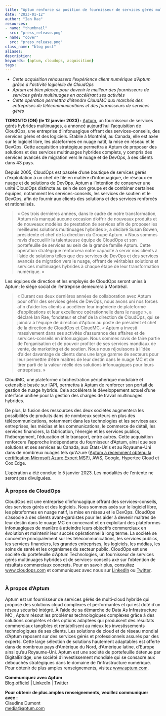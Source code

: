 ```yaml
---
title: "Aptum renforce sa position de fournisseur de services gérés multinuages hybrides avec l’acquisition de la société montréalaise CloudOps, un chef de file reconnu dans la fourniture des services AWS, Google et orchestrateur du cloud à la périphérie"
date: "2023-01-12"
author: "Ian Rae"
resources:
- name: "thumbnail"
  src: "press_release.png"
- name: "cover"
  src: "press_release.png"
class_name: "blog post"
aliases:
description:
keywords: {aptum, cloudops, acquisition}
tags:
---
```


- *Cette acquisition rehaussera l’expérience client numérique d’Aptum grâce à l&#39;activité logicielle de CloudOps*
- *Aptum est bien placée pour devenir le meilleur des fournisseurs de services gérés multinuages en accélérant ses activités*
- *Cette opération permettra d’étendre CloudMC aux marchés des entreprises de télécommunications et des fournisseurs de services gérés*

**TORONTO (ON) (le 12 janvier 2023) :** <a href="https://aptum.com/" target="_blank">Aptum</a>, un fournisseur de services gérés hybrides
multinuages, a annoncé aujourd’hui l’acquisition de CloudOps, une entreprise
d’infonuagique offrant des services-conseils, des services gérés et des logiciels. Établie à
Montréal, au Canada, elle est axée sur le logiciel libre, les plateformes en nuage natif, la
mise en réseau et le DevOps. Cette acquisition stratégique permettra à Aptum de proposer
des solutions et des services multinuages hybrides complets, y compris des services avancés
de migration vers le nuage et de DevOps, à ses clients dans 43 pays.

Depuis 2005, CloudOps est passée d’une boutique de services gérés d’exploitation à un chef
de file en matière d’infonuagique, de réseaux en nuage et de solutions de DevOps. Aptum a
l’intention de conserver une unité CloudOps distincte au sein de son groupe et de combiner
certaines équipes, notamment les services-conseils, les services de soutien et le DevOps,
afin de fournir aux clients des solutions et des services renforcés et rationalisés.

<blockquote><p>« Ces trois dernières années, dans le cadre de notre transformation, Aptum n’a manqué
aucune occasion d’offrir de nouveaux produits et de nouveaux modèles de prestation de
services afin de proposer les meilleures solutions multinuages hybrides », a déclaré Susan
Bowen, présidente et chef de la direction du Groupe Aptum. « Nous sommes ravis
d’accueillir la talentueuse équipe de CloudOps et son portefeuille de services au sein de la
grande famille Aptum. Cette opération stratégique renforcera notre capacité à servir nos
clients à l’aide de solutions telles que des services de DevOps et des services avancés de
migration vers le nuage, offrant de véritables solutions et services multinuages hybrides à
chaque étape de leur transformation numérique. »</p></blockquote>

Les équipes de direction et les employés de CloudOps seront unies à Aptum; le siège social
de l’entreprise demeurera à Montréal.

<blockquote><p>« Durant ces deux dernières années de collaboration avec Aptum pour offrir des services
gérés de DevOps, nous avons uni nos forces afin d’aider les clients à accélérer leur ingénierie
de plateforme d’applications et leur excellence opérationnelle dans le nuage », a déclaré Ian
Rae, fondateur et chef de la direction de CloudOps, qui se joindra à l’équipe de direction
d’Aptum au poste de président et chef de la direction de CloudOps et CloudMC. « Aptum a
investi massivement dans ses activités d’assurance des affaires et de services-conseils en
infonuagique. Nous sommes ravis de faire partie de l’organisation et de pouvoir profiter de
ses services mondiaux de vente, de marketing et de soutien. Nous nous réjouissons à l’idée
d’aider davantage de clients dans une large gamme de secteurs pour leur permettre d’être
maîtres de leur destin dans le nuage MC et de tirer parti de la valeur réelle des solutions
infonuagiques pour leurs entreprises. »</p></blockquote>

CloudMC, une plateforme d’orchestration périphérique modulaire et extensible basée sur
l’API, permettra à Aptum de renforcer son portail de gestion de nuage hybride. Cela
accélérera le développement actuel d’une interface unifiée pour la gestion des charges de
travail multinuages hybrides.

De plus, la fusion des ressources des deux sociétés augmentera les possibilités de produits
dans de nombreux secteurs en plus des télécommunications, notamment dans les
technologies et les services aux entreprises, les médias et les communications, le commerce
de détail, les services financiers, la fabrication, l’énergie et les services publics,
l’hébergement, l’éducation et le transport, entre autres. Cette acquisition renforcera
l’approche indépendante du fournisseur d’Aptum, ainsi que ses solutions et ses services au
Canada, aux États-Unis et au Royaume-Uni dans de nombreux nuages tels qu’Azure (<a href="https://aptum.com/services/cloud/managed-azure/" target="_blank">Aptum
a récemment obtenu la certification Microsoft Azure Expert MSP</a>), AWS, Google, Hypertec
Cloud et Cox Edge.

L’opération a été conclue le 5 janvier 2023. Les modalités de l’entente ne seront pas
divulguées.

<h3>À propos de CloudOps</h3>
CloudOps est une entreprise d’infonuagique offrant des services-conseils, des services gérés
et des logiciels. Nous sommes axés sur le logiciel libre, les plateformes en nuage natif, la
mise en réseau et le DevOps. CloudOps s’associe à des clients avant-gardistes pour les aider
à devenir maîtres de leur destin dans le nuage MC en concevant et en exploitant des
plateformes infonuagiques de manière à atteindre leurs objectifs commerciaux en évolution
et maintenir leur succès opérationnel à long terme. La société se concentre principalement
sur les télécommunications, les services publics, les services financiers, les grandes
entreprises, les logiciels, les médias, les soins de santé et les organismes du secteur public.
CloudOps est une société du portefeuille d’Aptum Technologies, un fournisseur de services
gérés multinuages hybrides et de services-conseils axé sur l’obtention de résultats
commerciaux concrets. Pour en savoir plus, consultez <a href="https://www.cloudops.com/">www.cloudops.com</a> et communiquez
avec nous sur
<a href="https://www.linkedin.com/company/cloudops/" target="_blank">LinkedIn</a> ou <a href="https://twitter.com/CloudOps_" target="_blank">Twitter</a>.<br /><br />

<h3>À propos d’Aptum</h3>
Aptum est un fournisseur de services gérés de multi-cloud hybride qui propose des solutions
cloud complexes et performantes et qui est doté d’un réseau sécurisé intégré. À l’aide de sa
démarche de Data As Infrastructure MC , Aptum résout les problèmes technologiques
complexes grâce à des solutions complètes et des options adaptées qui produisent des
résultats commerciaux tangibles et rentabilisent au mieux les investissements
technologiques de ses clients. Les solutions de cloud et de réseau mondial d’Aptum
reposent sur des services gérés et professionnels assurés par des experts. Cette large
sélection de solutions hautement adaptables est offerte dans de nombreux pays
d’Amérique du Nord, d’Amérique latine, d’Europe ainsi qu’au Royaume-Uni. Aptum est une
société de portefeuille détenue par DigitalBridge, une société d’investissement mondiale qui
se consacre aux débouchés stratégiques dans le domaine de l’infrastructure numérique. 
Pour obtenir de plus amples renseignements, visitez <a href="https://aptum.com/" target="_blank">www.aptum.com</a>.

<strong>Communiquez avec Aptum</strong><br />
<a href="https://aptum.com/blog/" target="_blank">Blog officiel</a> | <a href="https://www.linkedin.com/company/aptum/" target="_blank">LinkedIn</a> | <a href="https://twitter.com/aptumtech" target="_blank">Twitter</a>

<strong>Pour obtenir de plus amples renseignements, veuillez communiquer avec :</strong><br />
Claudine Dumont<br />
<a href="mailto:media@aptum.com">media@aptum.com</a>